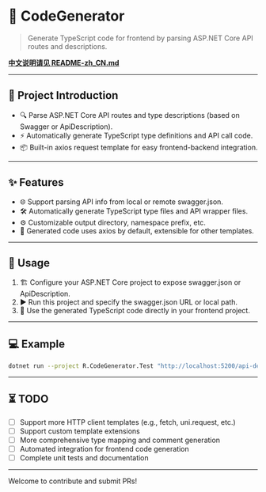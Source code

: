# 🚀 CodeGenerator

> Generate TypeScript code for frontend by parsing ASP.NET Core API routes and descriptions.

**[中文说明请见 README-zh_CN.md](./README-zh_CN.md)**

---

## 📝 Project Introduction

- 🔍 Parse ASP.NET Core API routes and type descriptions (based on Swagger or ApiDescription).
- ⚡ Automatically generate TypeScript type definitions and API call code.
- 📦 Built-in axios request template for easy frontend-backend integration.

---

## ✨ Features

- 🌐 Support parsing API info from local or remote swagger.json.
- 🛠️ Automatically generate TypeScript type files and API wrapper files.
- ⚙️ Customizable output directory, namespace prefix, etc.
- 🧩 Generated code uses axios by default, extensible for other templates.

---

## 🚦 Usage

1. 🏗️ Configure your ASP.NET Core project to expose swagger.json or ApiDescription.
2. ▶️ Run this project and specify the swagger.json URL or local path.
3. 📁 Use the generated TypeScript code directly in your frontend project.

---

## 💻 Example

```bash
dotnet run --project R.CodeGenerator.Test "http://localhost:5200/api-description-model"
```

---

## ⏳ TODO

- [ ] Support more HTTP client templates (e.g., fetch, uni.request, etc.)
- [ ] Support custom template extensions
- [ ] More comprehensive type mapping and comment generation
- [ ] Automated integration for frontend code generation
- [ ] Complete unit tests and documentation

---
Welcome to contribute and submit PRs!
